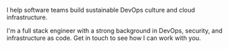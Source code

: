 I help software teams build sustainable DevOps culture and cloud infrastructure.

I'm a full stack engineer with a strong background in DevOps, security, and infrastructure as code.
Get in touch to see how I can work with you.
